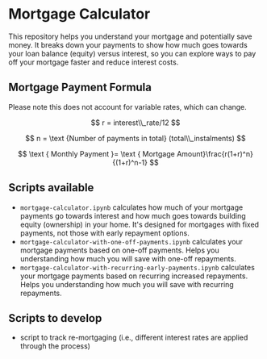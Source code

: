 # Mortgage Calculator


This repository helps you understand your mortgage and potentially save money.  It breaks down your payments to show how much goes towards your loan balance (equity) versus interest, so you can explore ways to pay off your mortgage faster and reduce interest costs.


## Mortgage Payment Formula

Please note this does not account for variable rates, which can change.

$$
r = interest\\_rate/12
$$


$$
n = \text {Number of payments in total}  (total\\_instalments)
$$


$$
\text { Monthly Payment }= \text { Mortgage Amount}\frac{r(1+r)^n}{(1+r)^n-1}
$$


## Scripts available

- ```mortgage-calculator.ipynb``` calculates how much of your mortgage payments go towards interest and how much goes towards building equity (ownership) in your home. It's designed for mortgages with fixed payments, not those with early repayment options.
- ```mortgage-calculator-with-one-off-payments.ipynb``` calculates your mortgage payments based on one-off payments. Helps you understanding how much you will save with one-off repayments.
- ```mortgage-calculator-with-recurring-early-payments.ipynb``` calculates your mortgage payments based on recurring increased repayments. Helps you understanding how much you will save with recurring repayments.


## Scripts to develop

- script to track re-mortgaging (i.e., different interest rates are applied through the process)
